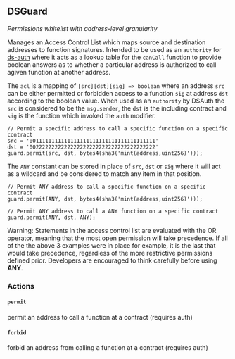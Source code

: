<h2>DSGuard
  <small class="text-muted">
    <a href="https://github.com/dapphub/ds-guard"><span class="fa fa-github"></span></a>
  </small>
</h2>

_Permissions whitelist with address-level granularity_

Manages an Access Control List which maps source and destination addresses
to function signatures. Intended to be used as an `authority` for 
[ds-auth](https://dapp.tools/dappsys/ds-auth.html) where it acts as a lookup 
table for the `canCall` function to provide boolean answers as to whether a 
particular address is authorized to call agiven function at another address.
  
The `acl` is a mapping of `[src][dst][sig] => boolean` where an address `src` 
can be either permitted or forbidden access to a function `sig` at address 
`dst` according to the boolean value. When used as an `authority` by DSAuth the
`src` is considered to be the `msg.sender`, the `dst` is the including contract
and `sig` is the function which invoked the `auth` modifier.

```solidity
// Permit a specific address to call a specific function on a specific contract
src = '0011111111111111111111111111111111111111'
dst = '0022222222222222222222222222222222222222'
guard.permit(src, dst, bytes4(sha3('mint(address,uint256)')));
``` 
 
The `ANY` constant can be stored in place of `src`, `dst` or `sig` where it will 
act as a wildcard and be considered to match any item in that position.

```solidity
// Permit ANY address to call a specific function on a specific contract
guard.permit(ANY, dst, bytes4(sha3('mint(address,uint256)')));

// Permit ANY address to call a ANY function on a specific contract
guard.permit(ANY, dst, ANY);
```

Warning:
Statements in the access control list are evaluated with the OR operator, meaning
that the most open permission will take precedence. If all of the the above 3
examples were in place for example, it is the last that would take precedence,
regardless of the more restrictive permissions defined prior. Developers are
encouraged to think carefully before using **ANY**.

### Actions

#### `permit`
permit an address to call a function at a contract (requires auth)

#### `forbid`
forbid an address from calling a function at a contract (requires auth)
